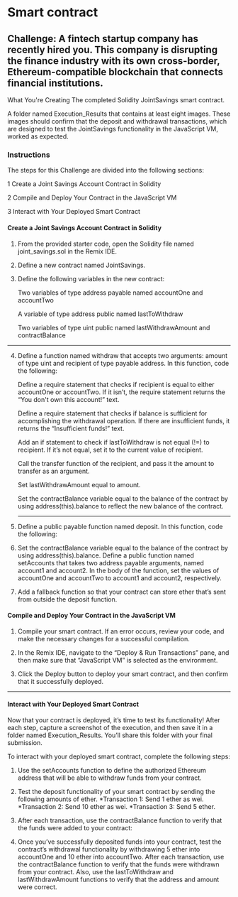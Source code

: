 # Smart contract

## Challenge: A fintech startup company has recently hired you. This company is disrupting the finance industry with its own cross-border, Ethereum-compatible blockchain that connects financial institutions.

What You're Creating
The completed Solidity JointSavings smart contract.

A folder named Execution_Results that contains at least eight images. These images should confirm that the deposit and withdrawal transactions, which are designed to test the JointSavings functionality in the JavaScript VM, worked as expected.

### Instructions

The steps for this Challenge are divided into the following sections:

1 Create a Joint Savings Account Contract in Solidity

2 Compile and Deploy Your Contract in the JavaScript VM

3 Interact with Your Deployed Smart Contract

#### Create a Joint Savings Account Contract in Solidity


1. From the provided starter code, open the Solidity file named joint_savings.sol in the Remix IDE.

2. Define a new contract named JointSavings.

3. Define the following variables in the new contract:

   Two variables of type address payable named accountOne and accountTwo

   A variable of type address public named lastToWithdraw

   Two variables of type uint public named lastWithdrawAmount and contractBalance
   
 -----

4. Define a function named withdraw that accepts two arguments: amount of type uint and recipient of type payable address. In this function, code the following:

   Define a require statement that checks if recipient is equal to either accountOne or accountTwo. If it isn’t, the require statement returns the “You don't own this account!”      text.

   Define a require statement that checks if balance is sufficient for accomplishing the withdrawal operation. If there are insufficient funds, it returns the “Insufficient          funds!” text.

   Add an if statement to check if lastToWithdraw is not equal (!=) to recipient. If it’s not equal, set it to the current value of recipient.

   Call the transfer function of the recipient, and pass it the amount to transfer as an argument.

   Set lastWithdrawAmount equal to amount.

   Set the contractBalance variable equal to the balance of the contract by using address(this).balance to reflect the new balance of the contract.
   
   -----

5. Define a public payable function named deposit. In this function, code the following:

6. Set the contractBalance variable equal to the balance of the contract by using address(this).balance.
Define a public function named setAccounts that takes two address payable arguments, named account1 and account2. In the body of the function, set the values of accountOne and accountTwo to account1 and account2, respectively.

7. Add a fallback function so that your contract can store ether that’s sent from outside the deposit function.


#### Compile and Deploy Your Contract in the JavaScript VM

1. Compile your smart contract. If an error occurs, review your code, and make the necessary changes for a successful compilation.

2. In the Remix IDE, navigate to the “Deploy & Run Transactions” pane, and then make sure that “JavaScript VM” is selected as the environment.

3. Click the Deploy button to deploy your smart contract, and then confirm that it successfully deployed.

-----

#### Interact with Your Deployed Smart Contract


Now that your contract is deployed, it’s time to test its functionality! After each step, capture a screenshot of the execution, and then save it in a folder named Execution_Results. You’ll share this folder with your final submission.

To interact with your deployed smart contract, complete the following steps:

1. Use the setAccounts function to define the authorized Ethereum address that will be able to withdraw funds from your contract.

2. Test the deposit functionality of your smart contract by sending the following amounts of ether. 
 *Transaction 1: Send 1 ether as wei.
 *Transaction 2: Send 10 ether as wei.
 *Transaction 3: Send 5 ether.

3. After each transaction, use the contractBalance function to verify that the funds were added to your contract:
         
4. Once you’ve successfully deposited funds into your contract, test the contract’s withdrawal functionality by withdrawing 5 ether into accountOne and 10 ether into              accountTwo. After each transaction, use the contractBalance function to verify that the funds were withdrawn from your contract. Also, use the lastToWithdraw and                lastWithdrawAmount functions to verify that the address and amount were correct.

